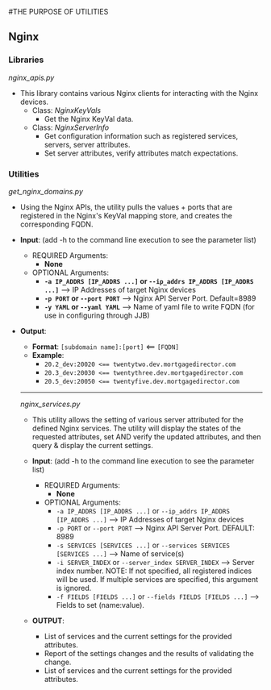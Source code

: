 #THE PURPOSE OF UTILITIES

## Nginx 
### Libraries ###
_nginx_apis.py_
* This library contains various Nginx clients for interacting with the Nginx devices.
  * Class: _NginxKeyVals_
    * Get the Nginx KeyVal data.
  * Class: _NginxServerInfo_
    * Get  configuration information such as registered services, servers, server attributes.
    * Set server attributes, verify attributes match expectations.

### Utilities ###
_get_nginx_domains.py_ 
- Using the Nginx APIs, the utility pulls the values + ports that are registered in the Nginx's KeyVal mapping store, and creates the corresponding FQDN.
- **Input**:  (add -h to the command line execution to see the parameter list)
   * REQUIRED Arguments: 
     * **None**
   * OPTIONAL Arguments:
     * **``-a IP_ADDRS [IP_ADDRS ...]`` or ``--ip_addrs IP_ADDRS [IP_ADDRS ...]``**  --> IP Addresses of target Nginx devices
     * **``-p PORT`` or ``--port PORT``**  --> Nginx API Server Port. Default=8989
     * **``-y YAML`` or ``--yaml YAML``**  --> Name of yaml file to write FQDN (for use in configuring through JJB)
     
- **Output**:
  * **Format**: ``[subdomain name]:[port]`` <== ``[FQDN]``
  * **Example**:
    * ``20.2_dev:20020 <== twentytwo.dev.mortgagedirector.com``
    * ``20.3_dev:20030 <== twentythree.dev.mortgagedirector.com``
    * ``20.5_dev:20050 <== twentyfive.dev.mortgagedirector.com``
    
  ----------------------------------
  _nginx_services.py_
  
  * This utility allows the setting of various server attributed for the defined Nginx services. The utility will display the states of the requested attributes, set AND verify the updated attributes, and then query & display the current settings.
  
  - **Input**: (add -h to the command line execution to see the parameter list)
    * REQUIRED Arguments:
      * **None**
    * OPTIONAL Arguments:
      * ``-a IP_ADDRS [IP_ADDRS ...]`` or  ``--ip_addrs IP_ADDRS [IP_ADDRS ...]`` --> IP Addresses of target Nginx devices
      * ``-p PORT`` or ``--port PORT`` --> Nginx API Server Port. DEFAULT: 8989
      * ``-s SERVICES [SERVICES ...]`` or ``--services SERVICES [SERVICES ...]`` --> Name of service(s)
      * ``-i SERVER_INDEX`` or ``--server_index SERVER_INDEX`` --> Server index number. NOTE: If not specified, all registered indices will be used. If multiple services are specified, this argument is ignored.
      * ``-f FIELDS [FIELDS ...]`` or ``--fields FIELDS [FIELDS ...]`` --> Fields to set (name:value).
      
  - **OUTPUT**:
    * List of services and the current settings for the provided attributes.
    * Report of the settings changes and the results of validating the change.
    * List of services and the current settings for the provided attributes.
